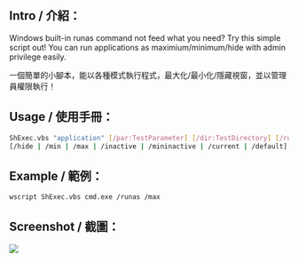 ## Intro / 介紹：
Windows built-in runas command not feed what you need? Try this simple script out!
You can run applications as maximium/minimum/hide with admin privilege easily.

一個簡單的小腳本，能以各種模式執行程式，最大化/最小化/隱藏視窗，並以管理員權限執行！

## Usage / 使用手冊：
```bash
ShExec.vbs "application" [/par:TestParameter] [/dir:TestDirectory] [/runas]
[/hide | /min | /max | /inactive | /mininactive | /current | /default]
```

## Example / 範例：
```bash
wscript ShExec.vbs cmd.exe /runas /max
```

## Screenshot / 截圖：

[![](https://github.com/vungsung/ShExec/blob/master/shexec.png?raw=true)](https://github.com/vungsung/ShExec/blob/master/shexec.png?raw=true)
